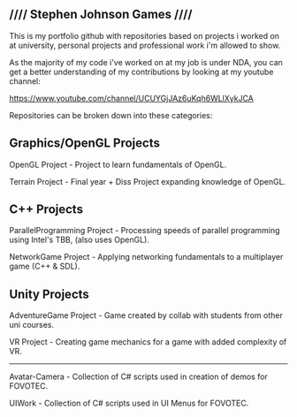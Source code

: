 ////                                                        Stephen Johnson Games                                                                     ////
--------------------------------------------

This is my portfolio github with repositories based on projects i worked on at university, personal projects and professional work i'm allowed to show.

As the majority of my code i've worked on at my job is under NDA, you can get a better understanding of my contributions by looking at my youtube channel:

https://www.youtube.com/channel/UCUYGjJAz6uKqh6WLlXykJCA

Repositories can be broken down into these categories:

Graphics/OpenGL Projects
------------------------
OpenGL Project - Project to learn fundamentals of OpenGL.

Terrain Project - Final year + Diss Project expanding knowledge of OpenGL.

C++ Projects
------------------------
ParallelProgramming Project - Processing speeds of parallel programming using Intel's TBB, (also uses OpenGL).

NetworkGame Project - Applying networking fundamentals to a multiplayer game (C++ & SDL).

Unity Projects
--------------------------
AdventureGame Project - Game created by collab with students from other uni courses.

VR Project - Creating game mechanics for a game with added complexity of VR.

****

Avatar-Camera - Collection of C# scripts used in creation of demos for FOVOTEC.

UIWork - Collection of C# scripts used in UI Menus for FOVOTEC.
